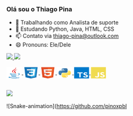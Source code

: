 ### Olá sou o Thiago Pina

- 🔭 Trabalhando como Analista de suporte
- 🌱 Estudando Python, Java, HTML, CSS
- 📫 Contato via thiago-pina@outlook.com
- 😄 Pronouns: Ele/Dele

<div>
  <a href="https://github.com/pinoxpbl">
  <img height="180em" src="https://github-readme-stats.vercel.app/api?username=pinoxpbl&show_icons=true&theme=dracula&include_all_commits=true&count_private=true"/>
  <img height="180em" src="https://github-readme-stats.vercel.app/api/top-langs/?username=pinoxpbl&layout=compact&langs_count=16&theme=dracula"/>  
</div>

<div style="display: inline_block"><br>
  <img align="center" alt="Thiago-Java" height="30" width="40" src="https://raw.githubusercontent.com/devicons/devicon/master/icons/java/java-original.svg">
  <img align="center" alt="Thiago-CSS" height="30" width="40" src="https://raw.githubusercontent.com/devicons/devicon/master/icons/css3/css3-original.svg">
  <img align="center" alt="Thiago-HTML" height="30" width="40" src="https://raw.githubusercontent.com/devicons/devicon/master/icons/html5/html5-original.svg">
  <img align="center" alt="Thiago-Python" height="30" width="40" src="https://raw.githubusercontent.com/devicons/devicon/master/icons/python/python-original.svg">
  <img align="center" alt="Thiago-TS" height="30" width="40" src="https://raw.githubusercontent.com/devicons/devicon/master/icons/typescript/typescript-plain.svg">
  <img align="center" alt="Thiago-JS" height="30" width="40" src="https://raw.githubusercontent.com/devicons/devicon/master/icons/javascript/javascript-plain.svg">
<div>

##

<div>
  <a href="https://www.instagram.com/pinoxthiago/" target="_blank"><img src="https://img.shields.io/badge/Instagram-E4405F?style=for-the-badge&logo=instagram&logoColor=white" target="_blank"></a>
</div>

![Snake-animation](https://github.com/pinoxpbl
